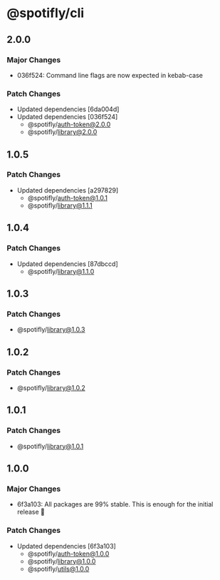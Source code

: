 # @spotifly/cli

## 2.0.0

### Major Changes

- 036f524: Command line flags are now expected in kebab-case

### Patch Changes

- Updated dependencies [6da004d]
- Updated dependencies [036f524]
  - @spotifly/auth-token@2.0.0
  - @spotifly/library@2.0.0

## 1.0.5

### Patch Changes

- Updated dependencies [a297829]
  - @spotifly/auth-token@1.0.1
  - @spotifly/library@1.1.1

## 1.0.4

### Patch Changes

- Updated dependencies [87dbccd]
  - @spotifly/library@1.1.0

## 1.0.3

### Patch Changes

- @spotifly/library@1.0.3

## 1.0.2

### Patch Changes

- @spotifly/library@1.0.2

## 1.0.1

### Patch Changes

- @spotifly/library@1.0.1

## 1.0.0

### Major Changes

- 6f3a103: All packages are 99% stable. This is enough for the initial release 🎉

### Patch Changes

- Updated dependencies [6f3a103]
  - @spotifly/auth-token@1.0.0
  - @spotifly/library@1.0.0
  - @spotifly/utils@1.0.0
